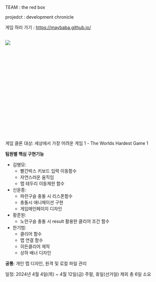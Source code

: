 TEAM : the red box

projedct : development chronicle

게임 하러 가기 : https://maybaba.github.io/

<br>

<img src="https://github.com/js-HARDESTGAME/HARDESTGAME/assets/161430857/636a26a8-5b84-4e7f-bfe9-402901aa1241.gif" align="left">

<br><br><br><br><br><br><br><br><br><br><br><br><br><br><br><br><br>
<p>

게임 클론 대상: 세상에서 가장 어려운 게임 1 - The Worlds Hardest Game 1  

**팀원별 핵심 구현기능**
- 김병모:
  - 빨간박스 키보드 입력 이동함수
  - 자연스러운 움직임
  - 맵 테두리 이동제한 함수  
- 신윤종:
  - 파란구슬 충돌 시 리스폰함수
  - 충돌시 애니메이션 구현
  - 게임메인페이지 디자인  
- 황준원:
  - 노란구슬 충돌 시 result 활용한 클리어 조건 함수  
- 한기범:
  - 클리어 함수
  - 맵 연결 함수
  - 히든클리어 제작
  - 상하 배너 디자인  

**공통**: 개인 맵 디자인, 원격 및 로컬 파일 관리  

일정: 2024년 4월 4일(목) ~ 4월 12일(금) 주말, 휴일(선거일) 제외 총 6일 소요  

</p>













